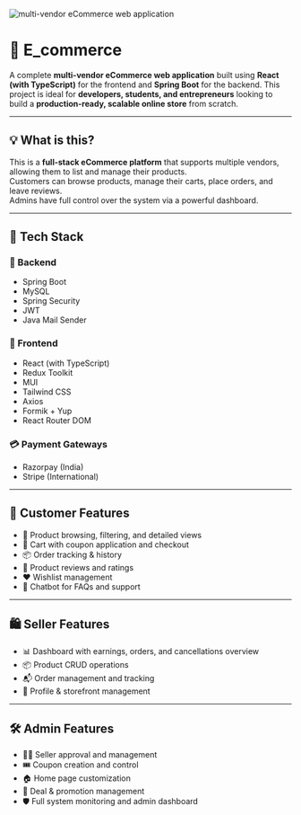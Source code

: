 
![multi-vendor eCommerce web application](./E_Com)

# 🛒 E_commerce

A complete **multi-vendor eCommerce web application** built using **React (with TypeScript)** for the frontend and **Spring Boot** for the backend. This project is ideal for **developers, students, and entrepreneurs** looking to build a **production-ready, scalable online store** from scratch.

---

## 💡 What is this?

This is a **full-stack eCommerce platform** that supports multiple vendors, allowing them to list and manage their products.  
Customers can browse products, manage their carts, place orders, and leave reviews.  
Admins have full control over the system via a powerful dashboard.

---

## 🚀 Tech Stack

### 🔧 Backend
- Spring Boot  
- MySQL  
- Spring Security  
- JWT  
- Java Mail Sender  

### 🎨 Frontend
- React (with TypeScript)  
- Redux Toolkit  
- MUI  
- Tailwind CSS  
- Axios  
- Formik + Yup  
- React Router DOM  

### 💳 Payment Gateways
- Razorpay (India)  
- Stripe (International)  

---

## 👤 Customer Features

- 🔎 Product browsing, filtering, and detailed views  
- 🛒 Cart with coupon application and checkout  
- 📦 Order tracking & history  
- 📝 Product reviews and ratings  
- ❤️ Wishlist management  
- 🤖 Chatbot for FAQs and support  

---

## 🛍️ Seller Features

- 📊 Dashboard with earnings, orders, and cancellations overview  
- 📦 Product CRUD operations  
- 📬 Order management and tracking  
- 🧾 Profile & storefront management  

---

## 🛠️ Admin Features

- 🧑‍💼 Seller approval and management  
- 🎟️ Coupon creation and control  
- 🏠 Home page customization  
- 💬 Deal & promotion management  
- 🛡️ Full system monitoring and admin dashboard  
